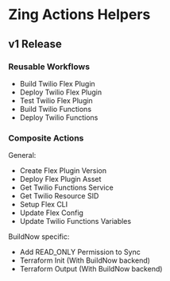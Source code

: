 # Zing Actions Helpers

## v1 Release

### Reusable Workflows

- Build Twilio Flex Plugin
- Deploy Twilio Flex Plugin
- Test Twilio Flex Plugin
- Build Twilio Functions
- Deploy Twilio Functions

### Composite Actions

General:

- Create Flex Plugin Version
- Deploy Flex Plugin Asset
- Get Twilio Functions Service
- Get Twilio Resource SID
- Setup Flex CLI
- Update Flex Config
- Update Twilio Functions Variables

BuildNow specific:

- Add READ_ONLY Permission to Sync
- Terraform Init (With BuildNow backend)
- Terraform Output (With BuildNow backend)
